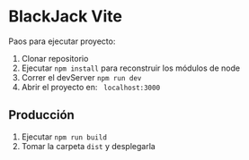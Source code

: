 # BlackJack Vite

Paos para ejecutar proyecto:

1. Clonar repositorio
2. Ejecutar ``npm install`` para reconstruir los módulos de node
3. Correr el devServer ``npm run dev``
4. Abrir el proyecto en: ``` localhost:3000```

## Producción 

1. Ejecutar `` npm run build ``
2. Tomar la carpeta `` dist `` y desplegarla